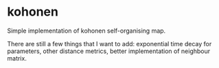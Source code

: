 # kohonen
Simple implementation of kohonen self-organising map.

There are still a few things that I want to add: exponential time decay for parameters, other distance metrics, better implementation of neighbour matrix.

